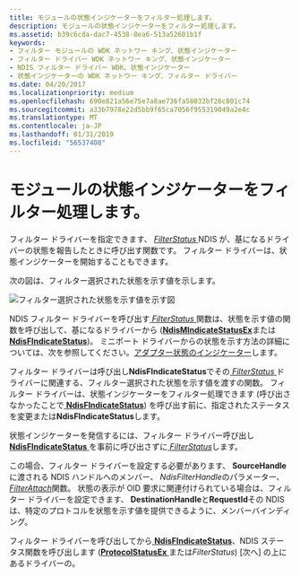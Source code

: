 ```yaml
---
title: モジュールの状態インジケーターをフィルター処理します。
description: モジュールの状態インジケーターをフィルター処理します。
ms.assetid: b39c6cda-dac7-4538-8ea6-513a52601b1f
keywords:
- フィルター モジュールの WDK ネットワー キング、状態インジケーター
- フィルター ドライバー WDK ネットワー キング、状態インジケーター
- NDIS フィルター ドライバー WDK、状態インジケーター
- 状態インジケーターの WDK ネットワー キング、フィルター ドライバー
ms.date: 04/20/2017
ms.localizationpriority: medium
ms.openlocfilehash: 690e821a56e75e7a8ae736fa58032bf26c801c74
ms.sourcegitcommit: a33b7978e22d5bb9f65ca7056f955319049a2e4c
ms.translationtype: MT
ms.contentlocale: ja-JP
ms.lasthandoff: 01/31/2019
ms.locfileid: "56537408"
---
```

# <a name="filter-module-status-indications"></a>モジュールの状態インジケーターをフィルター処理します。





フィルター ドライバーを指定できます、 [ *FilterStatus* ](https://msdn.microsoft.com/library/windows/hardware/ff549973) NDIS が、基になるドライバーの状態を報告したときに呼び出す関数です。 フィルター ドライバーは、状態インジケーターを開始することもできます。

次の図は、フィルター選択された状態を示す値を示します。

![フィルター選択された状態を示す値を示す図](images/statusfilter.png)

NDIS フィルター ドライバーを呼び出す[ *FilterStatus* ](https://msdn.microsoft.com/library/windows/hardware/ff549973)関数は、状態を示す値の関数を呼び出して、基になるドライバーから ([**NdisMIndicateStatusEx**](https://msdn.microsoft.com/library/windows/hardware/ff563600)または[ **NdisFIndicateStatus**](https://msdn.microsoft.com/library/windows/hardware/ff561824))。 ミニポート ドライバーからの状態を示す方法の詳細については、次を参照してください。[アダプター状態のインジケーター](miniport-adapter-status-indications.md)します。

フィルター ドライバーは呼び出し**NdisFIndicateStatus**でその[ *FilterStatus* ](https://msdn.microsoft.com/library/windows/hardware/ff549973)ドライバーに関連する、フィルター選択された状態を示す値を渡すの関数。 フィルター ドライバーは、状態インジケーターをフィルター処理できます (呼び出さなかったことで[ **NdisFIndicateStatus**](https://msdn.microsoft.com/library/windows/hardware/ff561824)) を呼び出す前に、指定されたステータスを変更または**NdisFIndicateStatus**します。

状態インジケーターを発信するには、フィルター ドライバー呼び出し[ **NdisFIndicateStatus** ](https://msdn.microsoft.com/library/windows/hardware/ff561824)を事前に呼び出さずに[ *FilterStatus*](https://msdn.microsoft.com/library/windows/hardware/ff549973)します。

この場合、フィルター ドライバーを設定する必要があります、 **SourceHandle**に渡される NDIS ハンドルへのメンバー、 *NdisFilterHandle*のパラメーター、 [ *FilterAttach*](https://msdn.microsoft.com/library/windows/hardware/ff549905)関数。 状態の表示が OID 要求に関連付けられている場合は、フィルター ドライバーを設定できます、 **DestinationHandle**と**RequestId**その NDIS は、特定のプロトコルを状態を示す値を提供できるように、メンバーバインディング。

フィルター ドライバーを呼び出してから[ **NdisFIndicateStatus**](https://msdn.microsoft.com/library/windows/hardware/ff561824)、NDIS ステータス関数を呼び出します ([**ProtocolStatusEx** ](https://msdn.microsoft.com/library/windows/hardware/ff570270)または*FilterStatus*) [次へ] の上にあるドライバーの。

 

 





